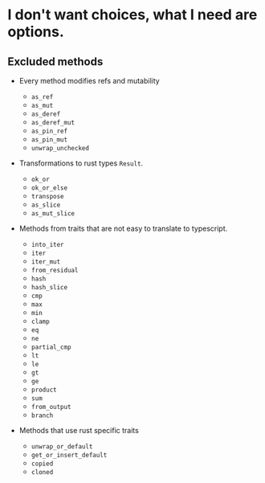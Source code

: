 # I don't want choices, what I need are options.






## Excluded methods
- Every method modifies refs and mutability 
  - `as_ref`
  - `as_mut`
  - `as_deref`
  - `as_deref_mut`
  - `as_pin_ref`
  - `as_pin_mut`
  - `unwrap_unchecked`

- Transformations to rust types `Result`.
  - `ok_or`
  - `ok_or_else`
  - `transpose`
  - `as_slice`
  - `as_mut_slice`

- Methods from traits that are not easy to translate to typescript.
  - `into_iter`
  - `iter`
  - `iter_mut`
  - `from_residual`
  - `hash`
  - `hash_slice`
  - `cmp`
  - `max`
  - `min`
  - `clamp`
  - `eq`
  - `ne`
  - `partial_cmp`
  - `lt`
  - `le`
  - `gt`
  - `ge`
  - `product`
  - `sum`
  - `from_output`
  - `branch`

- Methods that use rust specific traits
  - `unwrap_or_default`
  - `get_or_insert_default`
  - `copied`
  - `cloned`
